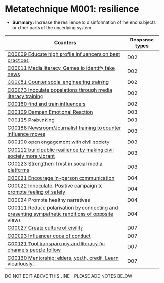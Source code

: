 # Metatechnique M001: resilience

* **Summary:** Increase the resilience to disinformation of the end subjects or other parts of the underlying system


| Counters | Response types |
| -------- | -------------- |
| [C00009 Educate high profile influencers on best practices](../counters/C00009.md) | D02 |
| [C00011 Media literacy. Games to identify fake news](../counters/C00011.md) | D02 |
| [C00051 Counter social engineering training](../counters/C00051.md) | D02 |
| [C00073 Inoculate populations through media literacy training](../counters/C00073.md) | D02 |
| [C00160 find and train influencers](../counters/C00160.md) | D02 |
| [C00109 Dampen Emotional Reaction](../counters/C00109.md) | D03 |
| [C00125 Prebunking](../counters/C00125.md) | D03 |
| [C00188 Newsroom/Journalist training to counter influence moves](../counters/C00188.md) | D03 |
| [C00190 open engagement with civil society](../counters/C00190.md) | D03 |
| [C00212 build public resilience by making civil society more vibrant](../counters/C00212.md) | D03 |
| [C00223 Strengthen Trust in social media platforms](../counters/C00223.md) | D03 |
| [C00021 Encourage in-person communication](../counters/C00021.md) | D04 |
| [C00022 Innoculate. Positive campaign to promote feeling of safety](../counters/C00022.md) | D04 |
| [C00024 Promote healthy narratives](../counters/C00024.md) | D04 |
| [C00111 Reduce polarisation by connecting and presenting sympathetic renditions of opposite views](../counters/C00111.md) | D04 |
| [C00027 Create culture of civility](../counters/C00027.md) | D07 |
| [C00093 Influencer code of conduct](../counters/C00093.md) | D07 |
| [C00121 Tool transparency and literacy for channels people follow. ](../counters/C00121.md) | D07 |
| [C00130 Mentorship: elders, youth, credit. Learn vicariously.](../counters/C00130.md) | D07 |



DO NOT EDIT ABOVE THIS LINE - PLEASE ADD NOTES BELOW